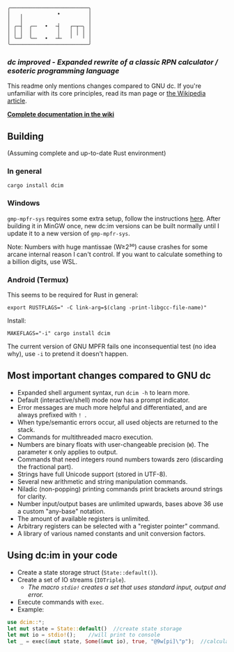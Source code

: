 ```
╭─────────────────────────╮
│   ╷           •         │
│   │                     │
│ ╭─┤  ╭─╴  •  ╶┤   ┌─┬─╮ │
│ │ │  │        │   │ │ │ │
│ ╰─┘  ╰─╴  •  ╶┴╴  ╵   ╵ │
╰─────────────────────────╯
```
### *dc improved - Expanded rewrite of a classic RPN calculator / esoteric programming language*

This readme only mentions changes compared to GNU dc. If you're unfamiliar with its core principles, read its man page or [the Wikipedia article](https://en.wikipedia.org/wiki/dc_(computer_program)).

[**Complete documentation in the wiki**](https://github.com/43615/dcim/wiki)

## Building
(Assuming complete and up-to-date Rust environment)

### In general
```shell
cargo install dcim
```

### Windows
`gmp-mpfr-sys` requires some extra setup, follow the instructions [here](https://docs.rs/gmp-mpfr-sys/latest/gmp_mpfr_sys/#building-on-windows). After building it in MinGW once, new dc:im versions can be built normally until I update it to a new version of `gmp-mpfr-sys`.

Note: Numbers with huge mantissae (W≥2³⁰) cause crashes for some arcane internal reason I can't control. If you want to calculate something to a billion digits, use WSL.

### Android (Termux)
This seems to be required for Rust in general:
```shell
export RUSTFLAGS=" -C link-arg=$(clang -print-libgcc-file-name)"
```
Install:
```shell
MAKEFLAGS="-i" cargo install dcim
```
The current version of GNU MPFR fails one inconsequential test (no idea why), use `-i` to pretend it doesn't happen.

## Most important changes compared to GNU dc
- Expanded shell argument syntax, run `dcim -h` to learn more.
- Default (interactive/shell) mode now has a prompt indicator.
- Error messages are much more helpful and differentiated, and are always prefixed with `! `.
- When type/semantic errors occur, all used objects are returned to the stack.
- Commands for multithreaded macro execution.
- Numbers are binary floats with user-changeable precision (`W`). The parameter `K` only applies to output.
- Commands that need integers round numbers towards zero (discarding the fractional part).
- Strings have full Unicode support (stored in UTF-8).
- Several new arithmetic and string manipulation commands.
- Niladic (non-popping) printing commands print brackets around strings for clarity.
- Number input/output bases are unlimited upwards, bases above 36 use a custom "any-base" notation.
- The amount of available registers is unlimited.
- Arbitrary registers can be selected with a "register pointer" command.
- A library of various named constants and unit conversion factors.

## Using dc:im in your code
- Create a state storage struct (`State::default()`).
- Create a set of IO streams (`IOTriple`).
  - *The macro `stdio!` creates a set that uses standard input, output and error.* 
- Execute commands with `exec`.
- Example:
```rust
use dcim::*;
let mut state = State::default()  //create state storage
let mut io = stdio!();    //will print to console
let _ = exec(&mut state, Some(&mut io), true, "@9w[pi]\"p");  //calculate π to 1 billion bits, print
```